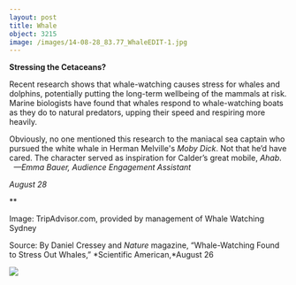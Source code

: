 ```yaml
---
layout: post
title: Whale
object: 3215
image: /images/14-08-28_83.77_WhaleEDIT-1.jpg
---
```

**Stressing the Cetaceans?**

Recent research shows that whale-watching causes stress for whales and dolphins, potentially putting the long-term wellbeing of the mammals at risk. Marine biologists have found that whales respond to whale-watching boats as they do to natural predators, upping their speed and respiring more heavily. 

Obviously, no one mentioned this research to the maniacal sea captain who pursued the white whale in Herman Melville's *Moby Dick*. Not that he’d have cared. The character served as inspiration for Calder’s great mobile, *Ahab*.     *—Emma Bauer, Audience Engagement Assistant*

*August 28*

**

Image: TripAdvisor.com, provided by management of Whale Watching Sydney

Source: By Daniel Cressey and *Nature* magazine, “Whale-Watching Found to Stress Out Whales,” *Scientific American,*August 26

![]({{siteurl.base}}/images/14-08-28_83.77_WhaleEDIT-1.jpg)
